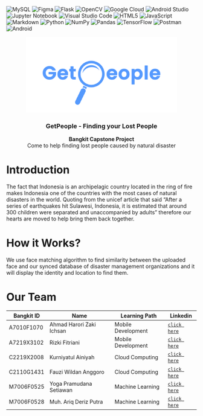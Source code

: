 ![MySQL](https://img.shields.io/badge/mysql-%2300f.svg?style=for-the-badge&logo=mysql&logoColor=white)
![Figma](https://img.shields.io/badge/figma-%23F24E1E.svg?style=for-the-badge&logo=figma&logoColor=white)
![Flask](https://img.shields.io/badge/flask-%23000.svg?style=for-the-badge&logo=flask&logoColor=white)
![OpenCV](https://img.shields.io/badge/opencv-%23white.svg?style=for-the-badge&logo=opencv&logoColor=white)
![Google Cloud](https://img.shields.io/badge/GoogleCloud-%234285F4.svg?style=for-the-badge&logo=google-cloud&logoColor=white)
![Android Studio](https://img.shields.io/badge/Android%20Studio-3DDC84.svg?style=for-the-badge&logo=android-studio&logoColor=white)
![Jupyter Notebook](https://img.shields.io/badge/jupyter-%23FA0F00.svg?style=for-the-badge&logo=jupyter&logoColor=white)
![Visual Studio Code](https://img.shields.io/badge/Visual%20Studio%20Code-0078d7.svg?style=for-the-badge&logo=visual-studio-code&logoColor=white)
![HTML5](https://img.shields.io/badge/html5-%23E34F26.svg?style=for-the-badge&logo=html5&logoColor=white)
![JavaScript](https://img.shields.io/badge/javascript-%23323330.svg?style=for-the-badge&logo=javascript&logoColor=%23F7DF1E)
![Markdown](https://img.shields.io/badge/markdown-%23000000.svg?style=for-the-badge&logo=markdown&logoColor=white)
![Python](https://img.shields.io/badge/python-3670A0?style=for-the-badge&logo=python&logoColor=ffdd54)
![NumPy](https://img.shields.io/badge/numpy-%23013243.svg?style=for-the-badge&logo=numpy&logoColor=white)
![Pandas](https://img.shields.io/badge/pandas-%23150458.svg?style=for-the-badge&logo=pandas&logoColor=white)
![TensorFlow](https://img.shields.io/badge/TensorFlow-%23FF6F00.svg?style=for-the-badge&logo=TensorFlow&logoColor=white)
![Postman](https://img.shields.io/badge/Postman-FF6C37?style=for-the-badge&logo=postman&logoColor=white)
![Android](https://img.shields.io/badge/Android-3DDC84?style=for-the-badge&logo=android&logoColor=white)
  
<p align="center">
  <a href="https://github.com/GetPeople">
    <img src="https://github.com/GetPeople/.github/blob/main/resources/getpeople.png" width='400dp' alt="Logo" >
  </a>
  
  <h3 align="center">GetPeople - Finding your Lost People</h3>
  <p align="center">
    <strong>Bangkit Capstone Project</strong> <br>
    Come to help finding lost people caused by natural disaster
  </p>

# Introduction
The fact that Indonesia is an archipelagic country located in the ring of fire makes Indonesia one of the countries with the most cases of natural disasters in the world. Quoting from the unicef article that said “After a series of earthquakes hit Sulawesi, Indonesia, it is estimated that around 300 children were separated and unaccompanied by adults” therefore our hearts are moved to help bring them back together.

# How it Works?
We use face matching algorithm to find similarity between the uploaded face and our synced database of disaster management organizations and it will display the identity and location to find them.

# Our Team
| Bangkit ID | Name                     | Learning Path       | Linkedin         |
| ---------- | ------------------------ | ------------------- | ---------------- |
| A7010F1070 | Ahmad Harori Zaki Ichsan | Mobile Development  | [`click here`](https://www.linkedin.com/in/ahmadharori/) |
| A7219X3102 | Rizki Fitriani           | Mobile Development  | [`click here`](https://www.linkedin.com/in/rizki-fitriani-27210b173/) |
| C2219X2008 | Kurniyatul Ainiyah       | Cloud Computing     | [`click here`](https://www.linkedin.com/in/kurniyatul-ainiyah/) |
| C2110G1431 | Fauzi Wildan Anggoro     | Cloud Computing     | [`click here`](https://www.linkedin.com/in/fauzianggoro/) |
| M7006F0525 | Yoga Pramudana Setiawan  | Machine Learning    | [`click here`](https://www.linkedin.com/in/yogapramudana/) |
| M7006F0528 | Muh. Ariq Deriz Putra    | Machine Learning    | [`click here`](https://www.linkedin.com/in/ariqderiz/) |
